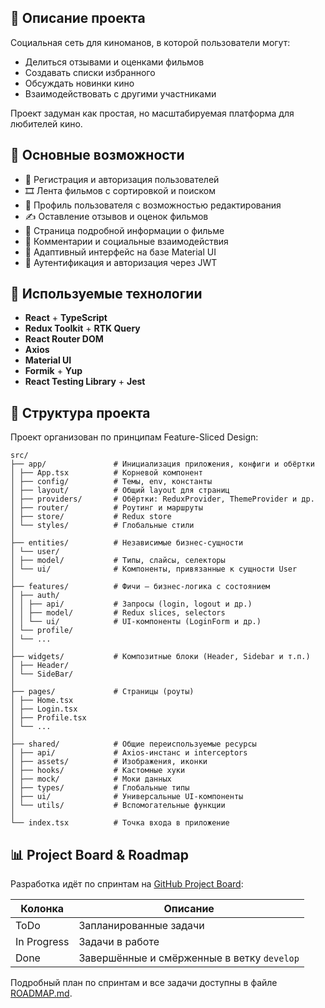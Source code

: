 ## 📌 Описание проекта

Cоциальная сеть для киноманов, в которой пользователи могут:

- Делиться отзывами и оценками фильмов
- Создавать списки избранного
- Обсуждать новинки кино
- Взаимодействовать с другими участниками

Проект задуман как простая, но масштабируемая платформа для любителей кино.

## 🚀 Основные возможности

- 🔐 Регистрация и авторизация пользователей
- 🎞️ Лента фильмов с сортировкой и поиском
- 👤 Профиль пользователя с возможностью редактирования
- ✍️ Оставление отзывов и оценок фильмов
- 📄 Страница подробной информации о фильме
- 💬 Комментарии и социальные взаимодействия
- 📱 Адаптивный интерфейс на базе Material UI
- 🔑 Аутентификация и авторизация через JWT

## 🧰 Используемые технологии

- **React** + **TypeScript**
- **Redux Toolkit** + **RTK Query**
- **React Router DOM**
- **Axios**
- **Material UI**
- **Formik** + **Yup**
- **React Testing Library** + **Jest**

## 📁 Структура проекта

Проект организован по принципам Feature-Sliced Design:

```
src/
├── app/               # Инициализация приложения, конфиги и обёртки
│ ├── App.tsx          # Корневой компонент
│ ├── config/          # Темы, env, константы
│ ├── layout/          # Общий layout для страниц
│ ├── providers/       # Обёртки: ReduxProvider, ThemeProvider и др.
│ ├── router/          # Роутинг и маршруты
│ ├── store/           # Redux store
│ └── styles/          # Глобальные стили
│
├── entities/          # Независимые бизнес-сущности
│ └── user/
│ ├── model/           # Типы, слайсы, селекторы
│ └── ui/              # Компоненты, привязанные к сущности User
│
├── features/          # Фичи — бизнес-логика с состоянием
│ ├── auth/
│ │ ├── api/           # Запросы (login, logout и др.)
│ │ ├── model/         # Redux slices, selectors
│ │ └── ui/            # UI-компоненты (LoginForm и др.)
│ └── profile/
│ └── ...
│
├── widgets/           # Композитные блоки (Header, Sidebar и т.п.)
│ ├── Header/
│ └── SideBar/
│
├── pages/             # Страницы (роуты)
│ ├── Home.tsx
│ ├── Login.tsx
│ ├── Profile.tsx
│ └── ...
│
├── shared/            # Общие переиспользуемые ресурсы
│ ├── api/             # Axios-инстанс и interceptors
│ ├── assets/          # Изображения, иконки
│ ├── hooks/           # Кастомные хуки
│ ├── mock/            # Моки данных
│ ├── types/           # Глобальные типы
│ ├── ui/              # Универсальные UI-компоненты
│ └── utils/           # Вспомогательные функции
│
└── index.tsx          # Точка входа в приложение
```

## 📊 Project Board & Roadmap

Разработка идёт по спринтам на [GitHub Project Board](https://github.com/users/demienera/projects/2):

| Колонка     | Описание                                   |
| ----------- | ------------------------------------------ |
| ToDo        | Запланированные задачи                     |
| In Progress | Задачи в работе                            |
| Done        | Завершённые и смёрженные в ветку `develop` |

Подробный план по спринтам и все задачи доступны в файле [ROADMAP.md](./ROADMAP.md).
